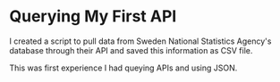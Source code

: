 # Querying My First API

I created a script to pull data from Sweden National Statistics Agency's database through their API and saved this
information as CSV file.

This was first experience I had queying APIs and using JSON.
